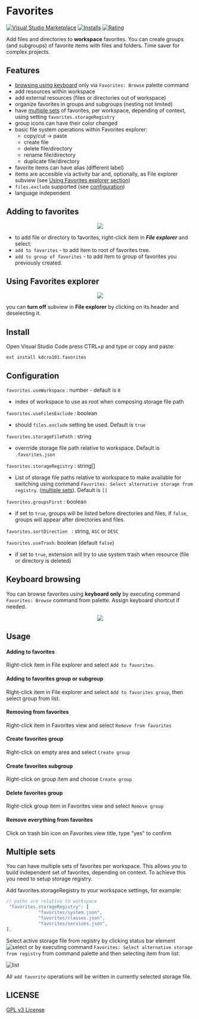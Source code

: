 # Favorites

[![Visual Studio Marketplace](https://vsmarketplacebadge.apphb.com/version/kdcro101.favorites.svg)](https://marketplace.visualstudio.com/items?itemName=kdcro101.favorites)
[![Installs](https://vsmarketplacebadge.apphb.com/installs-short/kdcro101.favorites.svg)](https://marketplace.visualstudio.com/items?itemName=kdcro101.favorites)
[![Rating](https://vsmarketplacebadge.apphb.com/rating-short/kdcro101.favorites.svg)](https://marketplace.visualstudio.com/items?itemName=kdcro101.favorites#review-details)


Add files and directories to **workspace** favorites. You can create groups (and subgroups) of favorite items with files and folders.
Time saver for complex projects.


## Features

- [browsing using keyboard](#keyboard-browsing) only via `Favorites: Browse` palette command
- add resources within workspace
- add external resources (files or directories out of workspace)
- organize favorites in groups and subgroups (nesting not limited)
- have  [multiple sets](#multiple-sets) of favorites, per workspace, depending of context, using setting `favorites.storageRegistry`
- group icons can have their color changed
- basic file system operations within Favorites explorer:
    - copy/cut -> paste
    - create file
    - delete file/directory
    - rename file/directory
    - duplicate file/directory
- favorite items can have alias (different label)
- items are accesible via activity bar and, optionally, as File explorer subview (see [Using Favorites explorer section](#using))
- `files.exclude` supported (see [configuration](#configuration)) 
- language independent


## Adding to favorites
<p align="center">
   <img  src="https://raw.githubusercontent.com/kdcro101/vscode-favorites/master/preview/adding.jpg?121233" />
</p>

- to add file or directory to favorites, right-click item in ***File explorer*** and select:
- `add to favorites` - to add item to root of favorites tree.
- `add to group of favorites` - to add item to group of favorites you previously created.

 
<a id="using"></a><a name="user-content-using"></a>
## Using Favorites explorer

<p align="center">
   <img  src="https://raw.githubusercontent.com/kdcro101/vscode-favorites/master/preview/using.jpg?232321" />
</p>

you can **turn off** subview in **File explorer** by clicking on its header and deselecting it.
 

## Install

Open Visual Studio Code press CTRL+p and type or copy and paste:

`ext install kdcro101.favorites`

 <a id="configuration"></a><a name="user-content-configuration"></a>
## Configuration

`favorites.useWorkspace` : number - default is `0`
- index of workspace to use as root when composing storage file path

`favorites.useFilesExclude` : boolean
- should `files.exclude` setting be used. Default is `true`

`favorites.storageFilePath` : string
- overrride storage file path relative to workspace. Default is `.favorites.json`

`favorites.storageRegistry` : string[]
- List of storage file paths relative to workspace to make available for switching using command `Favorites: Select alternative storage from registry`. ([multiple sets](#multiple-sets)). Default is `[]`

`favorites.groupsFirst` : boolean
- if set to `true`, groups will be listed before directories and files, if `false`, groups will appear after directories and files.

`favorites.sortDirection ` : string, `ASC` or `DESC`

`favorites.useTrash`: boolean (default `false`)
- if set to `true`, extension will try to use system trash when resource (file or directory is deleted)

## Keyboard browsing

You can browse favorites using **keyboard only** by executing command `Favorites: Browse` command from palette. Assign keyboard shortcut if needed.

<p align="center">
   <img  src="https://raw.githubusercontent.com/kdcro101/vscode-favorites/master/preview/browsing.gif?3212" />
</p>

## Usage

#### Adding to favorites
Right-click item in File explorer and select `Add to favorites`.
#### Adding to favorites group or subgroup
Right-click item in File explorer and select `Add to favorites group`, then select group from list.
#### Removing from favorites
Right-click item in Favorites view and select `Remove from favorites`
#### Create favorites group
Right-click on empty area and select `Create group`
#### Create favorites subgroup
Right-click on group item and choose `Create group`
#### Delete favorites group
Right-click group item in Favorites view and select `Remove group`
#### Remove everything from favorites
Click on trash bin icon on Favorites view title, type "yes" to confirm

## Multiple sets

You can have multiple sets of favorites per workspace. This allows you to build independent set of favorites, depending on context.
To achieve this you need to setup storage registry.

Add favorites.storageRegistry to your workspace settings, for example:
```ts
// paths are relative to workspace
 "favorites.storageRegistry": [
            "favorites/system.json",
            "favorites/classes.json",
            "favorites/services.json",
],
```

Select active storage file from registry  by clicking status bar element ![select](https://raw.githubusercontent.com/kdcro101/vscode-favorites/master/preview/statusRegistry.jpg) or by executing command `Favorites: Select alternative storage from registry` from command palette and then selecting item from list:

![list](https://raw.githubusercontent.com/kdcro101/vscode-favorites/master/preview/selectRegistry.jpg) 

All `add favorite` operations will be written in currently selected storage file.


## LICENSE

[GPL v3 License](https://raw.githubusercontent.com/kdcro101/vscode-favorites/master/LICENSE)
